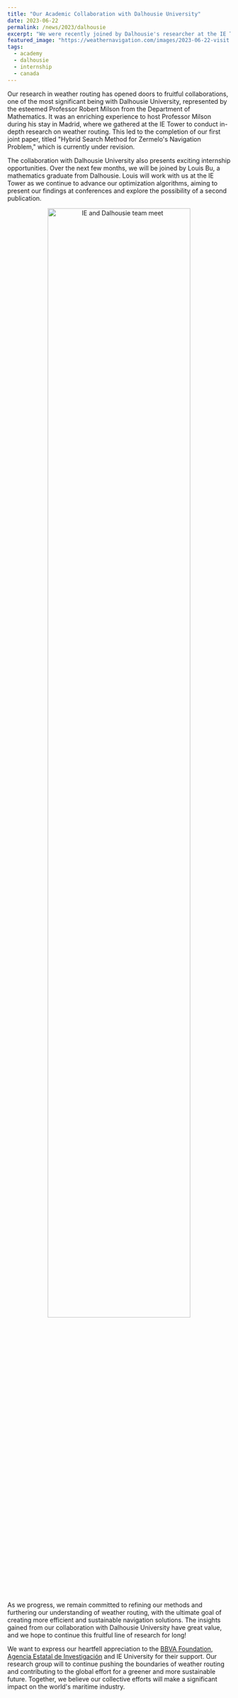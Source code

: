 ```yaml
---
title: "Our Academic Collaboration with Dalhousie University"
date: 2023-06-22
permalink: /news/2023/dalhousie
excerpt: "We were recently joined by Dalhousie's researcher at the IE Tower, where we discussed weather routing."
featured_image: "https://weathernavigation.com/images/2023-06-22-visit.JPEG"
tags:
  - academy
  - dalhousie
  - internship
  - canada
---
```


Our research in weather routing has opened doors to fruitful collaborations, one of the most significant being with Dalhousie University, represented by the esteemed Professor Robert Milson from the Department of Mathematics. It was an enriching experience to host Professor Milson during his stay in Madrid, where we gathered at the IE Tower to conduct in-depth research on weather routing. This led to the completion of our first joint paper, titled "Hybrid Search Method for Zermelo's Navigation Problem," which is currently under revision.

The collaboration with Dalhousie University also presents exciting internship opportunities. Over the next few months, we will be joined by Louis Bu, a mathematics graduate from Dalhousie. Louis will work with us at the IE Tower as we continue to advance our optimization algorithms, aiming to present our findings at conferences and explore the possibility of a second publication.

<p align="center"><img src="{{ page.featured_image }}" alt="IE and Dalhousie team meet" width="80%"/></p>

As we progress, we remain committed to refining our methods and furthering our understanding of weather routing, with the ultimate goal of creating more efficient and sustainable navigation solutions. The insights gained from our collaboration with Dalhousie University have great value, and we hope to continue this fruitful line of research for long!

We want to express our heartfell appreciation to the [BBVA Foundation](https://www.fbbva.es/), [Agencia Estatal de Investigación](https://www.aei.gob.es/) and IE University for their support. Our research group will to continue pushing the boundaries of weather routing and contributing to the global effort for a greener and more sustainable future. Together, we believe our collective efforts will make a significant impact on the world's maritime industry.
